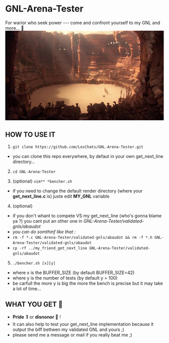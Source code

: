 # GNL-Arena-Tester
For warior who seek power --- come and confront yourself to my GNL and more... 🤺
![ARENA](arena.jpg)

## HOW TO USE IT


1. ```git clone https://github.com/LesChats/GNL-Arena-Tester.git```
  - you can clone this repo everywhere, by defaut in your own get_next_line directory...

2. ```cd GNL-Arena-Tester```

3. \(optional) ```vim** *bencher.sh```
  - if you need to change the default render directory (where your **get_next_line.c** is) juste edit **MY_GNL** variable
  
4. \(optional) 
- if you don't whant to compete VS my get_next_line (who's gonna blame ya ?) you cant put an other one in *GNL-Arena-Tester/validated-gnls/abaudot*
- *you can do somthinf like that :*
- ```rm -f *.c GNL-Arena-Tester/validated-gnls/abaudot && rm -f *.h GNL-Arena-Tester/validated-gnls/abaudot```
- ```cp -rf ../my_friend_get_next_line GNL-Arena-Tester/validated-gnls/abaudot```

5. ```./bencher.sh [x][y]```
  - where x is the BUFFER_SIZE (by default BUFFER_SIZE=42)
  - where y is the number of tests (by default y = 100)
  - be carfull the more y is big the more the bench is precise but it may take a lot of time...

## WHAT YOU GET 🤺

- **Pride** 🏌️‍ or **disnonor** 💩  !
- It can also help to test your get_next_line implementation because it output the biff bettwen my validated GNL and yours ;) 
- please send me a message or mail if you really beat me ;)
  

